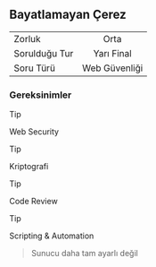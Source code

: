 ## Bayatlamayan Çerez


|    |  |
| ------------- |:-------------:|
| Zorluk        | Orta          |
| Sorulduğu Tur | Yarı Final    |
| Soru Türü     | Web Güvenliği |
### Gereksinimler

> [!TIP]  
> Web Security

> [!TIP]
> Kriptografi

> [!TIP]
> Code Review

> [!TIP]
> Scripting & Automation



> Sunucu daha tam ayarlı değil
